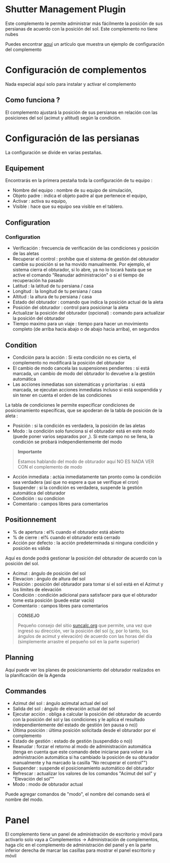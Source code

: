 # Shutter Management Plugin

Este complemento le permite administrar más fácilmente la posición de sus persianas de acuerdo con la posición del sol. Este complemento no tiene nubes

Puedes encontrar [aquí](https://www.jeedom.com/blog/?p=4310) un artículo que muestra un ejemplo de configuración del complemento

# Configuración de complementos

Nada especial aquí solo para instalar y activar el complemento

## Como funciona ?

El complemento ajustará la posición de sus persianas en relación con las posiciones del sol (acimut y altitud) según la condición.

# Configuración de las persianas

La configuración se divide en varias pestañas.

## Equipement

Encontrarás en la primera pestaña toda la configuración de tu equipo :

- Nombre del equipo : nombre de su equipo de simulación,
- Objeto padre : indica el objeto padre al que pertenece el equipo,
- Activar : activa su equipo,
- Visible : hace que su equipo sea visible en el tablero.


## Configuration

### Configuration

- Verificación : frecuencia de verificación de las condiciones y posición de las aletas
- Recuperar el control : prohíbe que el sistema de gestión del obturador cambie su posición si se ha movido manualmente. Por ejemplo, el sistema cierra el obturador, si lo abre, ya no lo tocará hasta que se active el comando "Reanudar administración" o si el tiempo de recuperación ha pasado
- Latitud : la latitud de tu persiana / casa
- Longitud : la longitud de tu persiana / casa
- Altitud : la altura de tu persiana / casa
- Estado del obturador : comando que indica la posición actual de la aleta
- Posición del obturador : control para posicionar la aleta
- Actualizar la posición del obturador (opcional) : comando para actualizar la posición del obturador
- Tiempo maximo para un viaje : tiempo para hacer un movimiento completo (de arriba hacia abajo o de abajo hacia arriba), en segundos

## Condition

- Condición para la acción : Si esta condición no es cierta, el complemento no modificará la posición del obturador
- El cambio de modo cancela las suspensiones pendientes : si está marcada, un cambio de modo del obturador lo devuelve a la gestión automática
- Las acciones inmediatas son sistemáticas y prioritarias : si está marcada, se ejecutan acciones inmediatas incluso si está suspendida y sin tener en cuenta el orden de las condiciones

La tabla de condiciones le permite especificar condiciones de posicionamiento específicas, que se apoderan de la tabla de posición de la aleta :
- Posición : si la condición es verdadera, la posición de las aletas
- Modo : la condición solo funciona si el obturador está en este modo (puede poner varios separados por ,). Si este campo no se llena, la condición se probará independientemente del modo
>**Importante**
>
>Estamos hablando del modo de obturador aquí NO ES NADA VER CON el complemento de modo
- Acción inmediata : actúa inmediatamente tan pronto como la condición sea verdadera (así que no espere a que se verifique el cron)
- Suspender : si la condición es verdadera, suspende la gestión automática del obturador
- Condición : su condicion
- Comentario : campos libres para comentarios

## Positionnement

- % de apertura : el% cuando el obturador está abierto
- % de cierre : el% cuando el obturador está cerrado
- Acción por defecto : la acción predeterminada si ninguna condición y posición es válida

Aquí es donde podrá gestionar la posición del obturador de acuerdo con la posición del sol.

- Acimut : ángulo de posición del sol
- Elevacion : ángulo de altura del sol
- Posición : posición del obturador para tomar si el sol está en el Azimut y los límites de elevación
- Condición : condición adicional para satisfacer para que el obturador tome esta posición (puede estar vacío)
- Comentario : campos libres para comentarios

>**CONSEJO**
>
>Pequeño consejo del sitio [suncalc.org](https://www.suncalc.org) que permite, una vez que ingresó su dirección, ver la posición del sol (y, por lo tanto, los ángulos de acimut y elevación) de acuerdo con las horas del día (simplemente arrastre el pequeño sol en la parte superior)

## Planning

Aquí puede ver los planes de posicionamiento del obturador realizados en la planificación de la Agenda

## Commandes

- Azimut del sol : ángulo azimutal actual del sol
- Salida del sol : ángulo de elevación actual del sol
- Ejecutar acción : obliga a calcular la posición del obturador de acuerdo con la posición del sol y las condiciones y le aplica el resultado independientemente del estado de gestión (en pausa o no))
- Última posición : última posición solicitada desde el obturador por el complemento
- Estado de gestión : estado de gestión (suspendido o no))
- Reanudar : forzar el retorno al modo de administración automática (tenga en cuenta que este comando debe iniciarse para volver a la administración automática si ha cambiado la posición de su obturador manualmente y ha marcado la casilla "No recuperar el control"")
- Suspender : suspende el posicionamiento automático del obturador
- Refrescar : actualizar los valores de los comandos "Acimut del sol" y "Elevación del sol""
- Modo : modo de obturador actual

Puede agregar comandos de "modo", el nombre del comando será el nombre del modo.

# Panel

El complemento tiene un panel de administración de escritorio y móvil para activarlo solo vaya a Complementos -> Administración de complementos, haga clic en el complemento de administración del panel y en la parte inferior derecha de marcar las casillas para mostrar el panel escritorio y móvil
